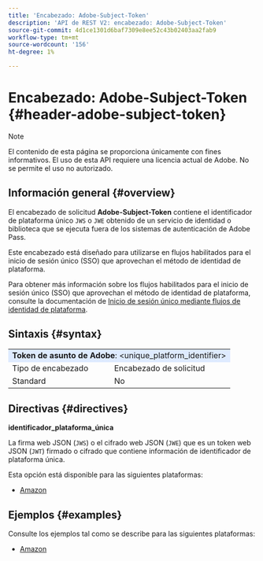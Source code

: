 ```yaml
---
title: 'Encabezado: Adobe-Subject-Token'
description: 'API de REST V2: encabezado: Adobe-Subject-Token'
source-git-commit: 4d1ce1301d6baf7309e8ee52c43b02403aa2fab9
workflow-type: tm+mt
source-wordcount: '156'
ht-degree: 1%

---
```



# Encabezado: Adobe-Subject-Token {#header-adobe-subject-token}

>[!NOTE]
>
> El contenido de esta página se proporciona únicamente con fines informativos. El uso de esta API requiere una licencia actual de Adobe. No se permite el uso no autorizado.

## Información general {#overview}

El encabezado de solicitud <b>Adobe-Subject-Token</b> contiene el identificador de plataforma único `JWS` o `JWE` obtenido de un servicio de identidad o biblioteca que se ejecuta fuera de los sistemas de autenticación de Adobe Pass.

Este encabezado está diseñado para utilizarse en flujos habilitados para el inicio de sesión único (SSO) que aprovechan el método de identidad de plataforma.

Para obtener más información sobre los flujos habilitados para el inicio de sesión único (SSO) que aprovechan el método de identidad de plataforma, consulte la documentación de [Inicio de sesión único mediante flujos de identidad de plataforma](../../flows/single-sign-on-flows/rest-api-v2-single-sign-on-platform-identity-flows.md).

## Sintaxis {#syntax}

<table>
   <tr>
      <td style="background-color: #DEEBFF;" colspan="2"><b>Token de asunto de Adobe</b>: &lt;unique_platform_identifier&gt;</td>
   </tr>
   <tr>
      <td>Tipo de encabezado</td>
      <td>Encabezado de solicitud</td>
   </tr>
   <tr>
      <td>Standard</td>
      <td>No</td>
   </tr>
</table>

## Directivas {#directives}

<b>identificador_plataforma_única</b>

La firma web JSON (`JWS`) o el cifrado web JSON (`JWE`) que es un token web JSON (`JWT`) firmado o cifrado que contiene información de identificador de plataforma única.

Esta opción está disponible para las siguientes plataformas:

* [Amazon](../../../amazon-fireos-sso-using-clientless-api-cookbook.md)

## Ejemplos {#examples}

Consulte los ejemplos tal como se describe para las siguientes plataformas:

* [Amazon](../../../amazon-fireos-sso-using-clientless-api-cookbook.md)
